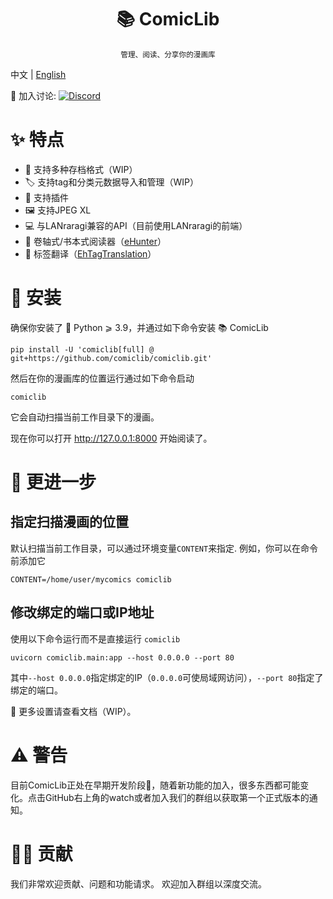 <h1 align="center">📚 ComicLib</h1>
<p align="center"><sup>管理、阅读、分享你的漫画库</sup></p>

中文 | [English](https://github.com/comiclib/comiclib/blob/master/README.md)

💬 加入讨论: [![Discord](https://img.shields.io/discord/1100655762411372604?logo=discord&style=flat-square)](https://discord.gg/UmjCbgGUFW)

# ✨ 特点
- 📁 支持多种存档格式（WIP）
- 🏷️ 支持tag和分类元数据导入和管理（WIP）
- 🔌 支持插件
- 🖼️ 支持JPEG XL
- 💻 与LANraragi兼容的API（目前使用LANraragi的前端）
- 📜 卷轴式/书本式阅读器（[eHunter](https://github.com/hanFengSan/eHunter)）
- 🔁 标签翻译（[EhTagTranslation](https://github.com/EhTagTranslation/Database)）

# 🚀 安装
确保你安装了 🐍 Python ⩾ 3.9，并通过如下命令安装 📚 ComicLib
```
pip install -U 'comiclib[full] @ git+https://github.com/comiclib/comiclib.git'
```
然后在你的漫画库的位置运行通过如下命令启动
```
comiclib
```
它会自动扫描当前工作目录下的漫画。

现在你可以打开 http://127.0.0.1:8000 开始阅读了。

# 🍰 更进一步

## 指定扫描漫画的位置
默认扫描当前工作目录，可以通过环境变量`CONTENT`来指定.
例如，你可以在命令前添加它
```
CONTENT=/home/user/mycomics comiclib
```

## 修改绑定的端口或IP地址
使用以下命令运行而不是直接运行 `comiclib`
```
uvicorn comiclib.main:app --host 0.0.0.0 --port 80
```
其中`--host 0.0.0.0`指定绑定的IP（`0.0.0.0`可使局域网访问），`--port 80`指定了绑定的端口。

📄 更多设置请查看文档（WIP）。

# ⚠️ 警告

目前ComicLib正处在早期开发阶段🚧，随着新功能的加入，很多东西都可能变化。点击GitHub右上角的watch或者加入我们的群组以获取第一个正式版本的通知。

# 👩‍💻 贡献
我们非常欢迎贡献、问题和功能请求。
欢迎加入群组以深度交流。
